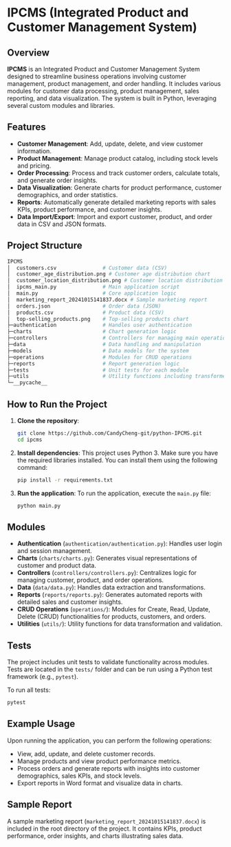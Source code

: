 
# IPCMS (Integrated Product and Customer Management System)

## Overview
**IPCMS** is an Integrated Product and Customer Management System designed to streamline business operations involving customer management, product management, and order handling. It includes various modules for customer data processing, product management, sales reporting, and data visualization. The system is built in Python, leveraging several custom modules and libraries.

## Features
- **Customer Management**: Add, update, delete, and view customer information.
- **Product Management**: Manage product catalog, including stock levels and pricing.
- **Order Processing**: Process and track customer orders, calculate totals, and generate order insights.
- **Data Visualization**: Generate charts for product performance, customer demographics, and order statistics.
- **Reports**: Automatically generate detailed marketing reports with sales KPIs, product performance, and customer insights.
- **Data Import/Export**: Import and export customer, product, and order data in CSV and JSON formats.

## Project Structure

```bash
IPCMS
│  customers.csv               # Customer data (CSV)
│  customer_age_distribution.png # Customer age distribution chart
│  customer_location_distribution.png # Customer location distribution chart
│  ipcms_main.py               # Main application script
│  main.py                     # Core application logic
│  marketing_report_20241015141837.docx # Sample marketing report
│  orders.json                 # Order data (JSON)
│  products.csv                # Product data (CSV)
│  top-selling_products.png    # Top-selling products chart
├─authentication               # Handles user authentication
├─charts                       # Chart generation logic
├─controllers                  # Controllers for managing main operations
├─data                         # Data handling and manipulation
├─models                       # Data models for the system
├─operations                   # Modules for CRUD operations
├─reports                      # Report generation logic
├─tests                        # Unit tests for each module
├─utils                        # Utility functions including transformers and validators
└─__pycache__
```

## How to Run the Project

1. **Clone the repository**:
   ```bash
   git clone https://github.com/CandyCheng-git/python-IPCMS.git
   cd ipcms
   ```

2. **Install dependencies**:
   This project uses Python 3. Make sure you have the required libraries installed. You can install them using the following command:
   ```bash
   pip install -r requirements.txt
   ```

3. **Run the application**:
   To run the application, execute the `main.py` file:
   ```bash
   python main.py
   ```

## Modules

- **Authentication** (`authentication/authentication.py`): Handles user login and session management.
- **Charts** (`charts/charts.py`): Generates visual representations of customer and product data.
- **Controllers** (`controllers/controllers.py`): Centralizes logic for managing customer, product, and order operations.
- **Data** (`data/data.py`): Handles data extraction and transformations.
- **Reports** (`reports/reports.py`): Generates automated reports with detailed sales and customer insights.
- **CRUD Operations** (`operations/`): Modules for Create, Read, Update, Delete (CRUD) functionalities for products, customers, and orders.
- **Utilities** (`utils/`): Utility functions for data transformation and validation.

## Tests
The project includes unit tests to validate functionality across modules. Tests are located in the `tests/` folder and can be run using a Python test framework (e.g., `pytest`).

To run all tests:
```bash
pytest
```

## Example Usage
Upon running the application, you can perform the following operations:
- View, add, update, and delete customer records.
- Manage products and view product performance metrics.
- Process orders and generate reports with insights into customer demographics, sales KPIs, and stock levels.
- Export reports in Word format and visualize data in charts.

## Sample Report
A sample marketing report (`marketing_report_20241015141837.docx`) is included in the root directory of the project. It contains KPIs, product performance, order insights, and charts illustrating sales data.
